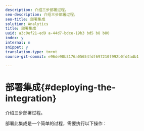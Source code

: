 ```yaml
---
description: 介绍三步部署过程。
seo-description: 介绍三步部署过程。
seo-title: 部署集成
solution: Analytics
title: 部署集成
uuid: a3c0ef21-ed9 a-44d7-bdce-19b3 bd5 b8 b80
index: y
internal: n
snippet: y
translation-type: tm+mt
source-git-commit: e96de98b3176a05654fdf697210f992b0fd4adb1

---
```



# 部署集成{#deploying-the-integration}

介绍三步部署过程。

部署此集成是一个简单的过程，需要执行以下操作：
